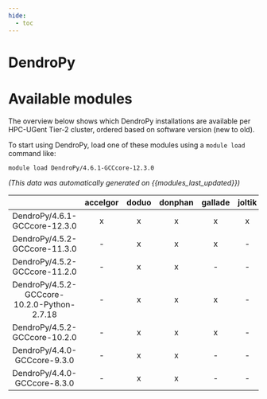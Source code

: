 ```yaml
---
hide:
  - toc
---
```


DendroPy
========

# Available modules


The overview below shows which DendroPy installations are available per HPC-UGent Tier-2 cluster, ordered based on software version (new to old).

To start using DendroPy, load one of these modules using a `module load` command like:

```shell
module load DendroPy/4.6.1-GCCcore-12.3.0
```

*(This data was automatically generated on {{modules_last_updated}})*  

| |accelgor|doduo|donphan|gallade|joltik|shinx|skitty|
| :---: | :---: | :---: | :---: | :---: | :---: | :---: | :---: |
|DendroPy/4.6.1-GCCcore-12.3.0|x|x|x|x|x|x|x|
|DendroPy/4.5.2-GCCcore-11.3.0|-|x|x|x|-|x|-|
|DendroPy/4.5.2-GCCcore-11.2.0|-|x|x|-|-|-|-|
|DendroPy/4.5.2-GCCcore-10.2.0-Python-2.7.18|-|x|x|x|-|-|-|
|DendroPy/4.5.2-GCCcore-10.2.0|-|x|x|x|-|-|-|
|DendroPy/4.4.0-GCCcore-9.3.0|-|x|x|-|-|-|-|
|DendroPy/4.4.0-GCCcore-8.3.0|-|x|x|-|-|-|-|

